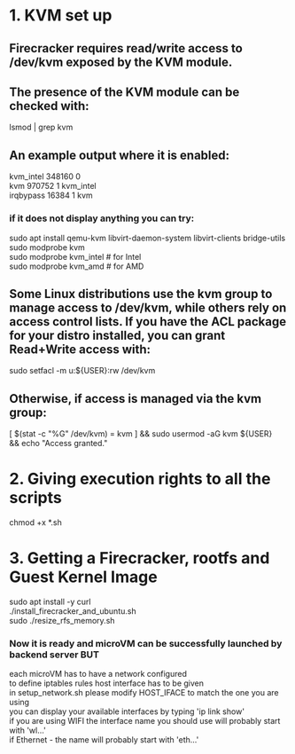 # 1. KVM set up
## Firecracker requires read/write access to /dev/kvm exposed by the KVM module.

## The presence of the KVM module can be checked with:

lsmod | grep kvm

## An example output where it is enabled:

kvm_intel             348160  0 <br />
kvm                   970752  1 kvm_intel <br />
irqbypass              16384  1 kvm <br />

### if it does not display anything you can try:
sudo apt install qemu-kvm libvirt-daemon-system libvirt-clients bridge-utils <br />
sudo modprobe kvm <br />
sudo modprobe kvm_intel   # for Intel <br />
sudo modprobe kvm_amd     # for AMD <br />

## Some Linux distributions use the kvm group to manage access to /dev/kvm, while others rely on access control lists. If you have the ACL package for your distro installed, you can grant Read+Write access with:

sudo setfacl -m u:${USER}:rw /dev/kvm

## Otherwise, if access is managed via the kvm group:

[ $(stat -c "%G" /dev/kvm) = kvm ] && sudo usermod -aG kvm ${USER} \
&& echo "Access granted."

# 2. Giving execution rights to all the scripts
chmod +x *.sh

# 3. Getting a Firecracker, rootfs and Guest Kernel Image
sudo apt install -y curl <br />
./install_firecracker_and_ubuntu.sh <br />
sudo ./resize_rfs_memory.sh <br />


### Now it is ready and microVM can be successfully launched by backend server BUT
each microVM has to have a network configured <br />
to define iptables rules host interface has to be given <br />
in setup_network.sh please modify HOST_IFACE to match the one you are using <br />
you can display your available interfaces by typing 'ip link show' <br />
if you are using WIFI the interface name you should use will probably start with 'wl...' <br />
if Ethernet - the name will probably start with 'eth...' <br />
